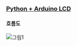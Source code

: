 ### [Python + Arduino LCD](06_PyArduino)

#### 흐름도

![그림1](https://github.com/jungjae0/LEC-AgProgramming/assets/93760723/751f8d74-5200-48db-b5a1-9bd958b2c769)



